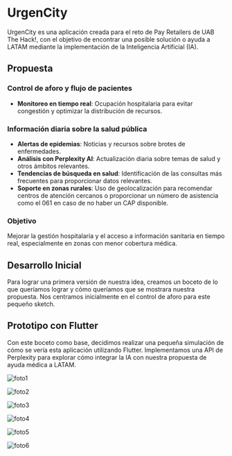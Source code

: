 # UrgenCity
UrgenCity es una aplicación creada para el reto de Pay Retailers de UAB The Hack!, con el objetivo de encontrar una posible solución o ayuda a LATAM mediante la implementación de la Inteligencia Artificial (IA).

## Propuesta
### Control de aforo y flujo de pacientes
- **Monitoreo en tiempo real**: Ocupación hospitalaria para evitar congestión y optimizar la distribución de recursos.

### Información diaria sobre la salud pública
- **Alertas de epidemias**: Noticias y recursos sobre brotes de enfermedades.
- **Análisis con Perplexity AI**: Actualización diaria sobre temas de salud y otros ámbitos relevantes.
- **Tendencias de búsqueda en salud**: Identificación de las consultas más frecuentes para proporcionar datos relevantes.
- **Soporte en zonas rurales**: Uso de geolocalización para recomendar centros de atención cercanos o proporcionar un número de asistencia como el 061 en caso de no haber un CAP disponible.

### Objetivo
Mejorar la gestión hospitalaria y el acceso a información sanitaria en tiempo real, especialmente en zonas con menor cobertura médica.

## Desarrollo Inicial
Para lograr una primera versión de nuestra idea, creamos un boceto de lo que queríamos lograr y cómo queríamos que se mostrara nuestra propuesta. Nos centramos inicialmente en el control de aforo para este pequeño sketch.

## Prototipo con Flutter
Con este boceto como base, decidimos realizar una pequeña simulación de cómo se vería esta aplicación utilizando Flutter. Implementamos una API de Perplexity para explorar cómo integrar la IA con nuestra propuesta de ayuda médica a LATAM.

![foto1](https://github.com/user-attachments/assets/1df19a11-c9c6-4676-96af-fbdd1b4b7565)

![foto2](https://github.com/user-attachments/assets/7f1bc0f8-b550-429b-975c-458e8a45a9c3)

![foto3](https://github.com/user-attachments/assets/806d6647-d3c4-4a3f-8e90-793034a98bfc)

![foto4](https://github.com/user-attachments/assets/6fbe6456-490d-4ff3-9052-13e40ebd232e)

![foto5](https://github.com/user-attachments/assets/508ba320-7cfd-4392-8ef9-4ef6c86fe494)

![foto6](https://github.com/user-attachments/assets/14ad6f30-78b9-4f8b-b951-687b1687cc94)
